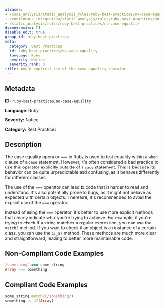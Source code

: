 ```yaml
---
aliases:
- /code_analysis/static_analysis_rules/ruby-best-practices/no-case-equality
- /continuous_integration/static_analysis/rules/ruby-best-practices/no-case-equality
- /static_analysis/rules/ruby-best-practices/no-case-equality
dependencies: []
disable_edit: true
group_id: ruby-best-practices
meta:
  category: Best Practices
  id: ruby-best-practices/no-case-equality
  language: Ruby
  severity: Notice
  severity_rank: 3
title: Avoid explicit use of the case equality operator
---
```

<!--  SOURCED FROM https://github.com/DataDog/datadog-static-analyzer-rule-docs -->


## Metadata
**ID:** `ruby-best-practices/no-case-equality`

**Language:** Ruby

**Severity:** Notice

**Category:** Best Practices

## Description
The case equality operator `===` in Ruby is used to test equality within a `when` clause of a `case` statement. However, it's often considered a bad practice to use this operator explicitly outside of a `case` statement. This is because its behavior can be quite unpredictable and confusing, as it behaves differently for different classes.

The use of the `===` operator can lead to code that is harder to read and understand. It's also potentially prone to bugs, as it might not behave as expected with certain objects. Therefore, it's recommended to avoid the explicit use of the `===` operator.

Instead of using the `===` operator, it's better to use more explicit methods that clearly indicate what you're trying to achieve. For example, if you're trying to check if a string matches a regular expression, you can use the `match?` method. If you want to check if an object is an instance of a certain class, you can use the `is_a?` method. These methods are much more clear and straightforward, leading to better, more maintainable code.

## Non-Compliant Code Examples
```ruby
/something/ === some_string
Array === something


```

## Compliant Code Examples
```ruby
some_string.match?(/something/)
something.is_a?(Array)
```
